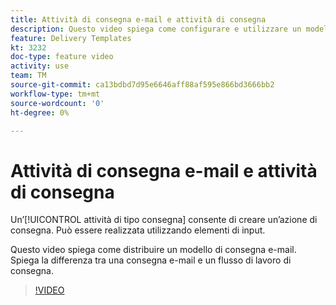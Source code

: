 ```yaml
---
title: Attività di consegna e-mail e attività di consegna
description: Questo video spiega come configurare e utilizzare un modello di consegna.
feature: Delivery Templates
kt: 3232
doc-type: feature video
activity: use
team: TM
source-git-commit: ca13bdbd7d95e6646aff88af595e866bd3666bb2
workflow-type: tm+mt
source-wordcount: '0'
ht-degree: 0%

---
```



# Attività di consegna e-mail e attività di consegna

Un’[!UICONTROL attività di tipo consegna] consente di creare un’azione di consegna. Può essere realizzata utilizzando elementi di input.

Questo video spiega come distribuire un modello di consegna e-mail. Spiega la differenza tra una consegna e-mail e un flusso di lavoro di consegna.

>[!VIDEO](https://video.tv.adobe.com/v/24065?quality=12)
